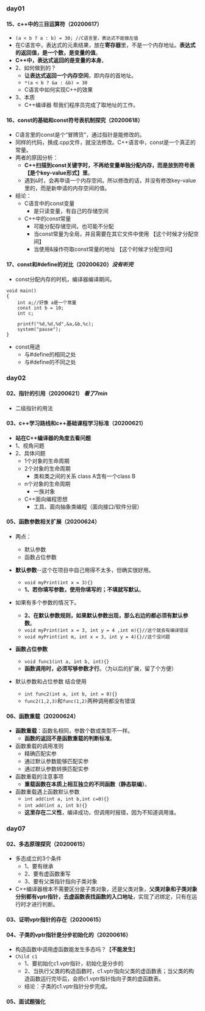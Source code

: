 ### day01

#### 15、c++中的三目运算符（20200617）

+ `(a < b ? a : b) = 30; //C语言里，表达式不能做左值`
+ 在C语言中，表达式的元素结果，放在**寄存器**里，不是一个内存地址。**表达式的返回值，是一个数，是变量的值**。
+ **C++中，表达式返回的是变量的本身**。
+ 2、如何做到的？
  + **让表达式返回一个内存空间**，即内存的首地址。
  + `*(a < b ? &a : &b) = 30`
  + C语言中如何实现C++的效果
+ 3、本质
  + C++编译器 帮我们程序员完成了取地址的工作。

#### 16、const的基础和const符号表机制探究（20200618）

+ C语言里的const是个“冒牌货”，通过指针是能修改的。
+ 同样的代码，换成.cpp文件，就没法修改。C++语言中，const是一个真正的常量。
+ 两者的原因分析：
  + **C++扫描到const关键字时，不再给变量单独分配内存，而是放到符号表【是个key-value形式】里**。
  + 遇到`&`时，会再申请一个内存空间。所以修改的话，并没有修改key-value里的，而是新申请的内存空间的值。
+ 结论：
  + C语言中的const变量
    + 是只读变量，有自己的存储空间
  + C++中的const常量
    + 可能分配存储空间，也可能不分配
    + 当const常量为全局，并且需要在其它文件中使用 【这个时候才分配空间】
    + 当使用&操作符取const常量的地址 【这个时候才分配空间】

#### 17、const和#define的对比（20200620）*没有听完*

+ const分配内存的时机，编译器编译期间。

```
void main()
{
	int a;//好像 a是一个常量
	const int b = 10;
	int c;
	
	printf("%d,%d,%d",&a,&b,%c);
	system("pause");
}
```

+ const用途
  + 与#define的相同之处
  + 与#define的不同之处

### day02

#### 02、指针的引用（20200621）  *看了7min*

+ 二级指针的用法

#### 03、c++学习路线和c++基础课程学习标准（20200621）

+ **站在C++编译器的角度去看问题**
+ 1、视角问题
+ 2、具体问题
  + 1个对象的生命周期
  + 2个对象的生命周期
    + 类和类之间的关系  class A含有一个class B
  + n个对象的生命周期
    + 一族对象
  + C++面向编程思想
    + 工具、面向抽象类编程（面向接口/软件分层）

#### 05、函数参数相关扩展（20200624）

+ 两点：
  + 默认参数
  + 函数占位参数

+ **默认参数**--这个在项目中自己用得不太多，但确实很好用。
  + `void myPrint(int x = 3){}`
  + **1、若你填写参数，使用你填写的；不填就写默认**。
+ 如果有多个参数的情况下。
  + **2、在默认参数规则，如果默认参数出现，那么右边的都必须有默认参数**。
  + `void myPrint(int x = 3, int y = 4 ,int m){}//这个就会有编译错误`
  + `void myPrint(int m, int x = 3, int y = 4){}//这个没问题`
+ **函数占位参数**
  + `void func1(int a, int b, int){}`
  + **函数调用时，必须写够参数才行**。（为以后的扩展，留了个方便）
+ 默认参数和占位参数 结合使用
  + `int func2(int a, int b, int = 0){}`
  + `func2(1,2,3)`和`func(1,2)`两种调用都没有错误

#### 06、函数重载（20200624）

+ **函数重载**：函数名相同，参数个数或类型不一样。
  + **函数的返回不是函数重载的判断标准**。
+ 函数重载的调用准则
  + 精确匹配实参
  + 通过默认参数能够匹配实参
  + 通过默认参数转换匹配实参
+ 函数重载的注意事项
  + **重载函数在本质上相互独立的不同函数（静态联编）**。
+ 函数重载遇上函数默认参数
  + `int add(int a, int b,int c=0){}`
  + `int add(int a, int b){}`
  + **这里存在二义性**，编译成功，但调用时报错，因为不知道调用谁。

### day07

#### 02、多态原理探究（20200615）

+ 多态成立的3个条件
  + 1、要有继承
  + 2、要有虚函数重写
  + 3、要有父类指针指向子类对象
+ C++编译器根本不需要区分是子类对象，还是父类对象，**父类对象和子类对象分别都有vptr指针，去虚函数表找函数的入口地址**，实现了迟绑定，只有在运行时才进行判断。

#### 03、证明vptr指针的存在（20200615）

#### 04、子类的vptr指针是分步初始化的（20200616）

+ 构造函数中调用虚函数能发生多态吗？【**不能发生**】
+ `Child c1`
  + 1、要初始化c1.vptr指针，初始化是分步的
  + 2、当执行父类的构造函数时，c1.vptr指向父类的虚函数表；当父类的构造函数运行完毕后，会把c1.vptr指针指向子类的虚函数表。
  + 结论：子类的c1.vptr指针分步完成。

#### 05、面试题强化

